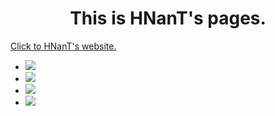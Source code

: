 <h1><center>This is HNanT's pages.</center> </h1>
<a href="http://www.httptec.com">Click to HNanT's website.</a>
<ul>
		<li><img name="pic" src='http://pic2.ooopic.com/01/03/51/25b1OOOPIC19.jpg' /></li>
		<li><img name="pic" src='http://baike.soso.com/p/20090711/20090711101754-314944703.jpg' /></li>
		<li><img name="pic" src='http://img2.3lian.com/img2007/19/33/005.jpg' /></li>
		<li><img name="pic" src='http://img.taopic.com/uploads/allimg/130501/240451-13050106450911.jpg' /></li>
		<script type="text/javascript">
		function setImg(w, h){
			alert("111");
		    //var imgList = document.getElementsByTagName('img');
		    var imgList = document.getElementsByName("pic");
		    for(var i=0;i<imgList.lenght;i++){
		    	alert("222");
		        if(imgList[i].width>w || imgList[i].height>h){
		            imgList[i].width = w;
		            imgList[i].height = h;
		        }
		    }
		}
		setImg(400,400);
	</script>
	</ul>
